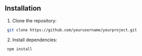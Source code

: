 ## Installation
1. Clone the repository:
```bash
 git clone https://github.com/yourusername/yourproject.git
```

2. Install dependencies:
```bash
 npm install